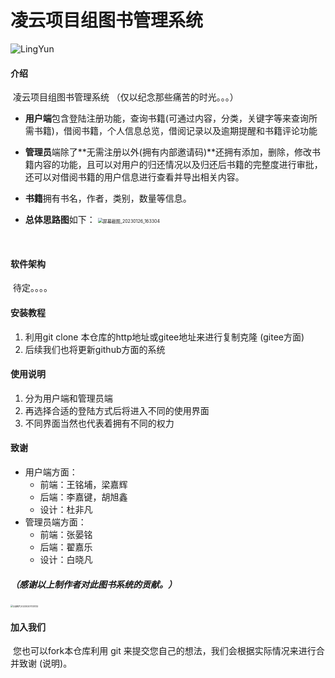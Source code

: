 # 凌云项目组图书管理系统

![LingYun](https://roninz.oss-cn-beijing.aliyuncs.com/LingYun.png)



#### 介绍

​      凌云项目组图书管理系统  （仅以纪念那些痛苦的时光。。。）

- **用户端**包含登陆注册功能，查询书籍(可通过内容，分类，关键字等来查询所需书籍)，借阅书籍，个人信息总览，借阅记录以及逾期提醒和书籍评论功能

- **管理员**端除了**无需注册以外(拥有内部邀请码)**还拥有添加，删除，修改书籍内容的功能，且可以对用户的归还情况以及归还后书籍的完整度进行审批，还可以对借阅书籍的用户信息进行查看并导出相关内容。

- **书籍**拥有书名，作者，类别，数量等信息。



- **总体思路图**如下：		<img src="https://roninz.oss-cn-beijing.aliyuncs.com/%E5%B1%8F%E5%B9%95%E6%88%AA%E5%9B%BE_20230126_163304.png" alt="屏幕截图_20230126_163304" style="zoom: 50%;" />



​	

#### 软件架构

​	待定。。。。



#### 安装教程

1.  利用git clone 本仓库的http地址或gitee地址来进行复制克隆   (gitee方面)
2.  后续我们也将更新github方面的系统



#### 使用说明

1.  分为用户端和管理员端
2.  再选择合适的登陆方式后将进入不同的使用界面
3.  不同界面当然也代表着拥有不同的权力



#### 致谢

- 用户端方面：
  - 前端：王铭埔，梁嘉辉
  - 后端：李嘉键，胡旭鑫
  - 设计：杜非凡	
- 管理员端方面：
  - 前端：张晏铭
  - 后端：翟嘉乐
  - 设计：白晓凡

##### 											**（感谢以上制作者对此图书系统的贡献。）**

<img src="https://roninz.oss-cn-beijing.aliyuncs.com/QQ%E5%9B%BE%E7%89%8720230201133132.jpg" alt="QQ图片20230201133132" style="zoom:25%;" />

#### 加入我们

​	您也可以fork本仓库利用 git 来提交您自己的想法，我们会根据实际情况来进行合并致谢 (说明)。

​	

